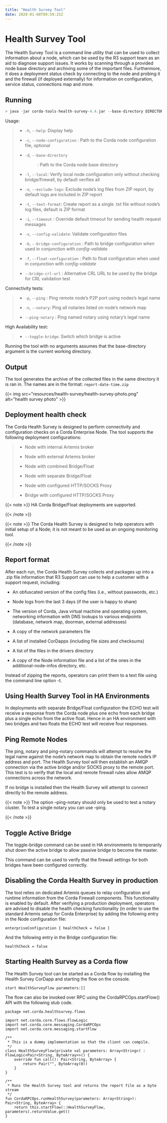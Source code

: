 ```yaml
---
title: "Health Survey Tool"
date: 2020-01-08T09:59:25Z
---
```




# Health Survey Tool
The Health Survey Tool is a command line utility that can be used to collect information about a node,
            which can be used by the R3 support team as an aid to diagnose support issues. It works by scanning through a provided
            node base directory and archiving some of the important files. Furthermore, it does a deployment status check by connecting to the node and probing
            it and the firewall (if deployed externally) for information on configuration, service status, connections map and more.


## Running
```kotlin
> java -jar corda-tools-health-survey-4.4.jar --base-directory DIRECTORY [--node-configuration DIRECTORY]
```
Usage:

> 
> 
> * `-h`, `--help`:                        Display help
> 
> 
> * `-c`, `--node-configuration` <file>:   Path to the Corda node configuration file, optional
> 
> 
> * `-d`, `--base-directory` <dir>:        Path to the Corda node base directory
> 
> 
> * `-l`, `--local`:                       Verify local node configuration only without checking bridge/firewall, by default verifies all
> 
> 
> * `-e`, `--exclude-logs`:                Exclude node’s log files from ZIP report, by default logs are included in ZIP report
> 
> 
> * `-t`, `--text-format`:                 Create report as a single .txt file without node’s log files, default is ZIP format
> 
> 
> * `-i`, `--timeout` <arg>:               Override default timeout for sending health request messages
> 
> 
> * `-v`, `--config-validate`:             Validate configuration files
> 
> 
> * `-b`, `--bridge-configuration` <file>: Path to bridge configuration when used in conjunction with *config-validate*
> 
> 
> * `-f`, `--float-configuration` <file>:  Path to float configuration when used in conjunction with *config-validate*
> 
> 
> * `--bridge-crl-url` <url>:        Alternative CRL URL to be used by the bridge for CRL validation test
> 
> 
Connectivity tests:

> 
> 
> * `-p`, `--ping` <legal-name>:           Ping remote node’s P2P port using nodes’s legal name
> 
> 
> * `-n`, `--notary`:                      Ping all notaries listed on node’s network map
> 
> 
> * `--ping-notary` <legal-name>:    Ping named notary using notary’s legal name
> 
> 
High Availability test:

> 
> 
> * `--toggle-bridge`:              Switch which bridge is active
> 
> 
Running the tool with no arguments assumes that the base-directory argument is the current working directory.


## Output
The tool generates the archive of the collected files in the same directory it is ran in. The names are in the format: `report-date-time.zip`

{{< img src="resources/health-survey/health-survey-photo.png" alt="health survey photo" >}}


## Deployment health check
The Corda Health Survey is designed to perform connectivity and configuration checks on a Corda Enterprise Node. The tool supports the following deployment configurations:

> 
> 
> * Node with internal Artemis broker
> 
> 
> * Node with external Artemis broker
> 
> 
> * Node with combined Bridge/Float
> 
> 
> * Node with separate Bridge/Float
> 
> 
> * Node with configured HTTP/SOCKS Proxy
> 
> 
> * Bridge with configured HTTP/SOCKS Proxy
> 
> 

{{< note >}}
HA Corda Bridge/Float deployments are supported.


{{< /note >}}

{{< note >}}
The Corda Health Survey is designed to help operators with initial setup of a Node; it is not meant to be used as an ongoing monitoring tool.


{{< /note >}}

## Report format
After each run, the Corda Health Survey collects and packages up into a .zip file information that R3 Support can use to help a customer with a support request, including:


* An obfuscated version of the config files (i.e., without passwords, etc.)


* Node logs from the last 3 days (if the user is happy to share)


* The version of Corda, Java virtual machine and operating system, networking information with DNS lookups to various endpoints (database, network map, doorman, external addresses)


* A copy of the network parameters file


* A list of installed CorDapps (including file sizes and checksums)


* A list of the files in the drivers directory


* A copy of the Node information file and a list of the ones in the additional-node-infos directory, etc.


Instead of zipping the reports, operators can print them to a text file using the command line option -t.


## Using Health Survey Tool in HA Environments
In deployments with separate Bridge/Float configuration the ECHO test will receive a response from the Corda node plus one echo
                from each bridge plus a single echo from the active float.
                Hence in an HA environment with two bridges and two floats the ECHO test will receive four responses.


## Ping Remote Nodes
The ping, notary and ping-notary commands will attempt to resolve the legal name against the node’s network map to obtain the remote
                node’s IP address and port. The Health Survey tool will then establish an AMQP connection via the active bridge and/or SOCKS proxy
                to the remote port. This test is to verify that the local and remote firewall rules allow AMQP connections across the network.

If no bridge is installed then the Health Survey will attempt to connect directly to the remote address.


{{< note >}}
The option –ping-notary should only be used to test a notary cluster. To test a single notary you can use –ping.


{{< /note >}}

## Toggle Active Bridge
The toggle-bridge command can be used in HA environments to temporarily shut down the active bridge to allow passive bridge
                to become the master.

This command can be used to verify that the firewall settings for both bridges have been configured correctly.


## Disabling the Corda Health Survey in production
The tool relies on dedicated Artemis queues to relay configuration and runtime information from the Corda Firewall components. This functionality is enabled by default.
                After verifying a production deployment, operators are advised to disable the health checking functionality (in order to use the standard Artemis setup for Corda Enterprise) by adding the following entry in the Node configuration file:

```none
enterpriseConfiguration { healthCheck = false }
```
And the following entry in the Bridge configuration file:

```none
healthCheck = false
```

## Starting Health Survey as a Corda flow
The Health Survey tool can be started as a Corda flow by installing the Health Survey CorDapp and starting the flow on the console.

```none
start HealthSurveyFlow parameters:[]
```
The flow can also be invoked over RPC using the CordaRPCOps.startFlow() API with the following stub code.

```none
package net.corda.healthsurvey.flows

import net.corda.core.flows.FlowLogic
import net.corda.core.messaging.CordaRPCOps
import net.corda.core.messaging.startFlow

/**
 * This is a dummy implementation so that the client can compile.
 */
class HealthSurveyFlow(private val parameters: Array<String>) : FlowLogic<Pair<String, ByteArray>>() {
    override fun call(): Pair<String, ByteArray> {
        return Pair("", ByteArray(0))
    }
}

/**
 * Runs the Health Survey tool and returns the report file as a byte stream
 */
fun CordaRPCOps.runHealthSurvey(parameters: Array<String>): Pair<String, ByteArray> {
    return this.startFlow(::HealthSurveyFlow, parameters).returnValue.get()
}
```

